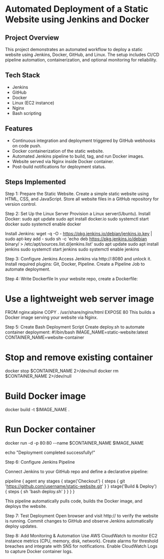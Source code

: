 # Automated Deployment of a Static Website using Jenkins and Docker

## Project Overview
This project demonstrates an automated workflow to deploy a static website using Jenkins, Docker, GitHub, and Linux. The setup includes CI/CD pipeline automation, containerization, and optional monitoring for reliability.

## Tech Stack
- Jenkins  
- GitHub  
- Docker  
- Linux (EC2 instance)  
- Nginx  
- Bash scripting  

## Features
- Continuous integration and deployment triggered by GitHub webhooks on code push.
- Docker containerization of the static website.
- Automated Jenkins pipeline to build, tag, and run Docker images.
- Website served via Nginx inside Docker container.
- Post-build notifications for deployment status.

## Steps Implemented
Step 1: Prepare the Static Website. Create a simple static website using HTML, CSS, and JavaScript. Store all website files in a GitHub repository for version control.

Step 2: Set Up the Linux Server
Provision a Linux server(Ubuntu).
Install Docker:
sudo apt update
sudo apt install docker.io
sudo systemctl start docker
sudo systemctl enable docker

Install Jenkins:
wget -q -O - https://pkg.jenkins.io/debian/jenkins.io.key | sudo apt-key add -
sudo sh -c 'echo deb https://pkg.jenkins.io/debian binary/ > /etc/apt/sources.list.d/jenkins.list'
sudo apt update
sudo apt install jenkins
sudo systemctl start jenkins
sudo systemctl enable jenkins

Step 3: Configure Jenkins
Access Jenkins via http://<server-ip>:8080 and unlock it.
Install required plugins: Git, Docker, Pipeline.
Create a Pipeline Job to automate deployment.

Step 4: Write Dockerfile
In your website repo, create a Dockerfile:

# Use a lightweight web server image
FROM nginx:alpine
COPY . /usr/share/nginx/html
EXPOSE 80
This builds a Docker image serving your website via Nginx.

Step 5: Create Bash Deployment Script
Create deploy.sh to automate container deployment:
#!/bin/bash
IMAGE_NAME=static-website:latest
CONTAINER_NAME=website-container

# Stop and remove existing container
docker stop $CONTAINER_NAME 2>/dev/null
docker rm $CONTAINER_NAME 2>/dev/null

# Build Docker image
docker build -t $IMAGE_NAME .

# Run Docker container
docker run -d -p 80:80 --name $CONTAINER_NAME $IMAGE_NAME

echo "Deployment completed successfully!"

Step 6: Configure Jenkins Pipeline

Connect Jenkins to your GitHub repo and define a declarative pipeline:

pipeline {
    agent any
    stages {
        stage('Checkout') {
            steps {
                git 'https://github.com/username/static-website.git'
            }
        }
        stage('Build & Deploy') {
            steps {
                sh 'bash deploy.sh'
            }
        }
    }
}


This pipeline automatically pulls code, builds the Docker image, and deploys the website.

Step 7: Test Deployment
Open browser and visit http://<server-ip> to verify the website is running.
Commit changes to GitHub and observe Jenkins automatically deploy updates.

Step 8: Add Monitoring & Automation
Use AWS CloudWatch to monitor EC2 instance metrics (CPU, memory, disk, network).
Create alarms for threshold breaches and integrate with SNS for notifications.
Enable CloudWatch Logs to capture Docker container logs.

